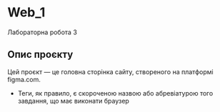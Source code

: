 # Web_1
Лабораторна робота 3
## Опис проєкту
Цей проєкт — це головна сторінка сайту, створеного на платформі figma.com. 
* Теги, як правило, є скороченою назвою або абревіатурою того завдання, що має виконати браузер

